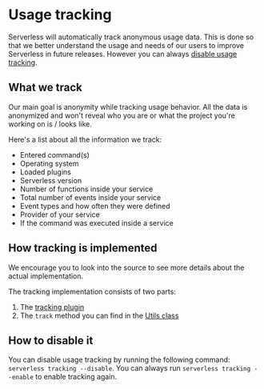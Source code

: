 # Usage tracking

Serverless will automatically track anonymous usage data. This is done so that we better understand the usage and needs
of our users to improve Serverless in future releases. However you can always [disable usage tracking](#how-to-disable-it).

## What we track

Our main goal is anonymity while tracking usage behavior. All the data is anonymized and won't reveal who you are or what
the project you're working on is / looks like.

Here's a list about all the information we track:
- Entered command(s)
- Operating system
- Loaded plugins
- Serverless version
- Number of functions inside your service
- Total number of events inside your service
- Event types and how often they were defined
- Provider of your service
- If the command was executed inside a service

## How tracking is implemented

We encourage you to look into the source to see more details about the actual implementation.

The tracking implementation consists of two parts:

1. The [tracking plugin](/lib/plugins/tracking)
2. The `track` method you can find in the [Utils class](/lib/classes/Utils.js)

## How to disable it

You can disable usage tracking by running the following command: `serverless tracking --disable`.
You can always run `serverless tracking --enable` to enable tracking again.
